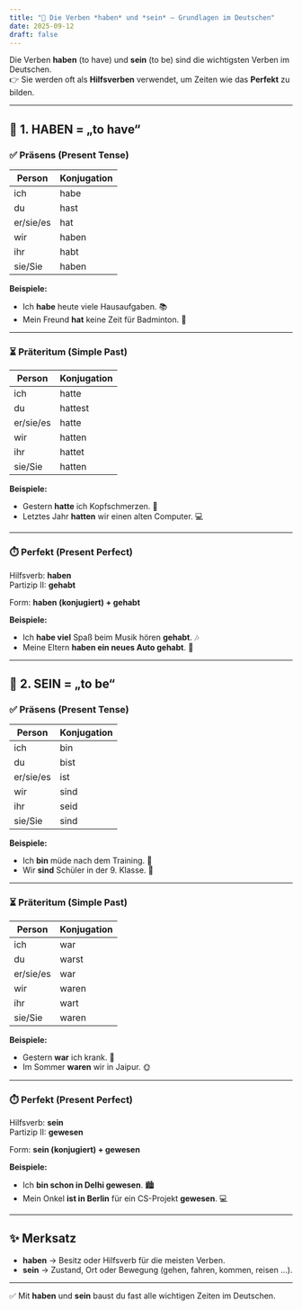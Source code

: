 ```yaml
---
title: "📘 Die Verben *haben* und *sein* – Grundlagen im Deutschen"
date: 2025-09-12
draft: false
---
```



Die Verben **haben** (to have) und **sein** (to be) sind die wichtigsten Verben im Deutschen.  
👉 Sie werden oft als **Hilfsverben** verwendet, um Zeiten wie das **Perfekt** zu bilden.  

---

## 🔹 1. HABEN = „to have“  

### ✅ Präsens (Present Tense)  

| Person | Konjugation |
|--------|-------------|
| ich    | habe        |
| du     | hast        |
| er/sie/es | hat      |
| wir    | haben       |
| ihr    | habt        |
| sie/Sie | haben      |

**Beispiele:**  
- Ich **habe** heute viele Hausaufgaben. 📚  
- Mein Freund **hat** keine Zeit für Badminton. 🏸  

---

### ⏳ Präteritum (Simple Past)  

| Person | Konjugation |
|--------|-------------|
| ich    | hatte       |
| du     | hattest     |
| er/sie/es | hatte    |
| wir    | hatten      |
| ihr    | hattet      |
| sie/Sie | hatten     |

**Beispiele:**  
- Gestern **hatte** ich Kopfschmerzen. 🤕  
- Letztes Jahr **hatten** wir einen alten Computer. 💻  

---

### ⏱️ Perfekt (Present Perfect)  

Hilfsverb: **haben**  
Partizip II: **gehabt**  

Form: **haben (konjugiert) + gehabt**  

**Beispiele:**  
- Ich **habe viel** Spaß  beim Musik hören **gehabt**. 🎶  
- Meine Eltern **haben ein neues Auto gehabt**. 🚗  

---

## 🔹 2. SEIN = „to be“  

### ✅ Präsens (Present Tense)  

| Person | Konjugation |
|--------|-------------|
| ich    | bin         |
| du     | bist        |
| er/sie/es | ist      |
| wir    | sind        |
| ihr    | seid        |
| sie/Sie | sind       |

**Beispiele:**  
- Ich **bin** müde nach dem Training. 🏸  
- Wir **sind** Schüler in der 9. Klasse. 🏫  

---

### ⏳ Präteritum (Simple Past)  

| Person | Konjugation |
|--------|-------------|
| ich    | war         |
| du     | warst       |
| er/sie/es | war      |
| wir    | waren       |
| ihr    | wart        |
| sie/Sie | waren      |

**Beispiele:**  
- Gestern **war** ich krank. 🤒  
- Im Sommer **waren** wir in Jaipur. 🌞  

---

### ⏱️ Perfekt (Present Perfect)  

Hilfsverb: **sein**  
Partizip II: **gewesen**  

Form: **sein (konjugiert) + gewesen**  

**Beispiele:**  
- Ich **bin schon in Delhi gewesen**. 🏙️  
- Mein Onkel **ist in Berlin** für ein CS-Projekt **gewesen**. 💻  

---

## ✨ Merksatz  

- **haben** → Besitz oder Hilfsverb für die meisten Verben.  
- **sein** → Zustand, Ort oder Bewegung (gehen, fahren, kommen, reisen …).  

---

✅ Mit **haben** und **sein** baust du fast alle wichtigen Zeiten im Deutschen.  
